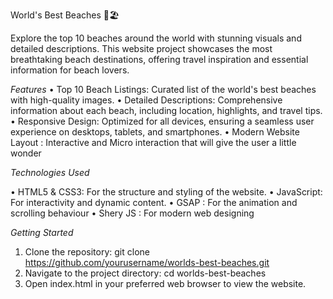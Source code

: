 World's Best Beaches 🌴🏖️


Explore the top 10 beaches around the world with stunning visuals and detailed descriptions. This website project showcases the most breathtaking beach destinations, offering travel inspiration and essential information for beach lovers.

*Features*
•	Top 10 Beach Listings: Curated list of the world's best beaches with high-quality images.
•	Detailed Descriptions: Comprehensive information about each beach, including location, highlights, and travel tips.
•	Responsive Design: Optimized for all devices, ensuring a seamless user experience on desktops, tablets, and smartphones.
•	Modern Website Layout : Interactive and Micro interaction that will give the user a little wonder

*Technologies Used*

•	HTML5 & CSS3: For the structure and styling of the website.
•	JavaScript: For interactivity and dynamic content.
•	GSAP : For the animation and scrolling behaviour
•	Shery JS : For modern web designing

*Getting Started*

1.	Clone the repository: git clone https://github.com/yourusername/worlds-best-beaches.git
2.	Navigate to the project directory: cd worlds-best-beaches
3.	Open index.html in your preferred web browser to view the website.


